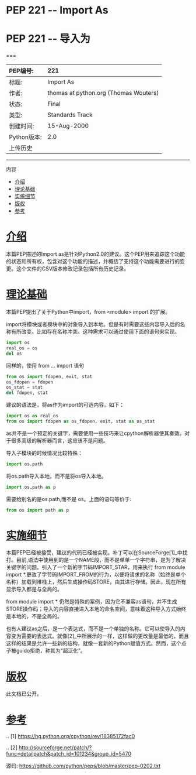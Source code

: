 # PEP 221 -- Import As
# PEP 221 -- 导入为
===

|PEP编号:|221|
|:----|:----|
|标题:|Import As|
|作者:|thomas at python.org (Thomas Wouters)|
|状态:|Final|
|类型:|Standards Track|
|创建时间:|15-Aug-2000|
|Python版本:|2.0|
|上传历史|
---
内容

*   [介绍](#介绍)
*   [理论基础](#理论基础)
*   [实施细节](#实施细节)
*   [版权](#版权)
*   [参考](#参考)


[介绍](#介绍)
=====================
本篇PEP描述的Import as是针对Python2.0的建议。这个PEP用来追踪这个功能的状态和所有权，包含对这个功能的描述，并概括了支持这个功能需要进行的变更。这个文件的CSV版本修改记录包括所有历史记录。

[理论基础](#理论基础)
=====================
本篇PEP提出了关于Python中import，from \<module\> import  的扩展。

import将模块或者模块中的对象导入到本地。但是有时需要这些内容导入后的名称有所改变。比如存在名称冲突。这种需求可以通过使用下面的语句来实现。
```python
import os
real_os = os
del os
```
同样的，使用 from ... import 语句
```python
from os import fdopen, exit, stat
os_fdopen = fdopen
os_stat = stat
del fdopen, stat
```
建议的语法是，将as作为import的可选内容，如下：
```python
import os as real_os
from os import fdopen as os_fdopen, exit, stat as os_stat
```
as并不是一个预定的关键字，需要使用一些技巧来让cpython解析器使其奏效。对于很多高级的解析器而言，这应该不是问题。

导入子模块的时候情况比较特殊：
```python
import os.path
```
将os.path导入本地，而不是将os导入本地。
```python
import os.path as p
```
需要给别名的是os.path,而不是 os。上面的语句等价于:
```python
from os import path as p
```

[实施细节](#实施细节)
=====================
本篇PEP已经被接受，建议的代码已经被实现。补丁可以在SourceForge[1]_中找打。目前,语法中使用到的是一个NAME段，而不是单单一个字符串，是为了解决关键字的问题。引入了一个新的字节码IMPORT_STAR，用来执行 from module import *.更改了字节码IMPORT_FROM的行为，以便将请求的名称（始终是单个名称）加载到堆栈上，然后生成操作码STORE，由其进行存储。因此，现在所有显示导入都是与全局的。

from module import * 仍然是特殊的案例，因为它不兼容as语句，并不生成STORE操作码；导入的内容直接进入本地的命名空间，意味着这种导入方式始终是本地的，不是全局的。

也有人建议as之后，是一个表达式，而不是一个单独的名称。它可以使导入的内容变为需要的表达式。就像[2]_中所展示的一样，这样做的更改量是最低的，而且这样的结果是允许一些新的结构，就像一套新的Python赋值方式。然而，这个点子被guido拒绝，称其为“超泛化”。

[版权](#版权)
=====================
此文档已公开。

[参考](#参考)
=====================

.. [1] https://hg.python.org/cpython/rev/18385172fac0

.. [2] http://sourceforge.net/patch/?func=detailpatch&patch_id=101234&group_id=5470

源码: https://github.com/python/peps/blob/master/pep-0202.txt


